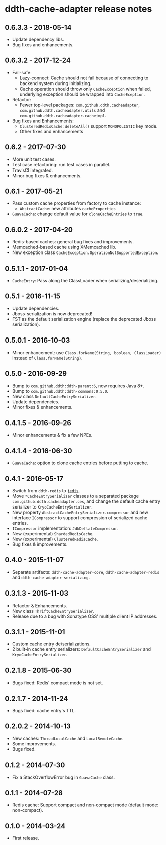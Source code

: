 # ddth-cache-adapter release notes

## 0.6.3.3 - 2018-05-14

- Update dependency libs.
- Bug fixes and enhancements.


## 0.6.3.2 - 2017-12-24

- Fail-safe:
  - Lazy-connect: Cache should not fail because of connecting to backend system during initializing.
  - Cache operation should throw only `CacheException` when failed, underlying exception should be wrapped into `CacheEception`.
- Refactor:
  - Fewer top-level packages: `com.github.ddth.cacheadapter`, `com.github.ddth.cacheadapter.utils` and `com.github.ddth.cacheadapter.cacheimpl`.
- Bug fixes and Enhancements:
  - `ClusteredRedisCache`: `deleteAll()` support `MONOPOLISTIC` key mode.
  - Other fixes and enhancements


## 0.6.2 - 2017-07-30

- More unit test cases.
- Test case refactoring: run test cases in parallel.
- TravisCI integrated.
- Minor bug fixes  & enhancements.


## 0.6.1 - 2017-05-21

- Pass custom cache properties from factory to cache instance:
  - `AbstractCache`: new attributes `cacheProperties`
- `GuavaCache`: change default value for `cloneCacheEntries` to `true`.


## 0.6.0.2 - 2017-04-20

- Redis-based caches: general bug fixes and improvements.
- Memcached-based cache using XMemcached lib.
- New exception class `CacheException.OperationNotSupportedException`.


## 0.5.1.1 - 2017-01-04

- `CacheEntry`: Pass along the ClassLoader when serializing/deserializing.


## 0.5.1 - 2016-11-15

- Update dependencies.
- Jboss-serialization is now deprecated!
- FST as the default serialization engine (replace the deprecated Jboss serialization).


## 0.5.0.1 - 2016-10-03

- Minor enhancement: use `Class.forName(String, boolean, ClassLoader)` instead of `Class.forName(String)`.


## 0.5.0 - 2016-09-29

- Bump to `com.github.ddth:ddth-parent:6`, now requires Java 8+.
- Bump to `com.github.ddth:ddth-commons:0.5.0`.
- New class `DefaultCacheEntrySerializer`.
- Update dependencies.
- Minor fixes & enhancements.


## 0.4.1.5 - 2016-09-26

- Minor enhancements & fix a few NPEs.


## 0.4.1.4 - 2016-06-30

- `GuavaCache`: option to clone cache entries before putting to cache.


## 0.4.1 - 2016-05-17

- Switch from `ddth-redis` to [`jedis`](https://github.com/xetorthio/jedis).
- Move `*CacheEntrySerializer` classes to a separated package `com.github.ddth.cacheadapter.ces`, and
change the default cache entry serializer to `KryoCacheEntrySerializer`.
- New property `AbstractCacheEntrySerializer.compressor` and new interface `ICompressor` to support
compression of serialized cache entries.
- `ICompressor` implementation: `JdkDeflateCompressor`.
- New (experimental) `ShardedRedisCache`.
- New (experimental) `ClusteredRedisCache`.
- Bug fixes & improvements.


## 0.4.0 - 2015-11-07

- Separate artifacts: `ddth-cache-adapter-core`, `ddth-cache-adapter-redis` and `ddth-cache-adapter-serializing`.


## 0.3.1.3 - 2015-11-03

- Refactor & Enhancements.
- New class `ThriftCacheEntrySerializer`.
- Release due to a bug with Sonatype OSS' multiple client IP addresses.


## 0.3.1.1 - 2015-11-01

- Custom cache entry de/serializations.
- 2 built-in cache entry serializers: `DefaultCacheEntrySerializer` and `KryoCacheEntrySerializer`.


## 0.2.1.8 - 2015-06-30

- Bugs fixed: Redis' compact mode is not set.


## 0.2.1.7 - 2014-11-24

- Bugs fixed: cache entry's TTL.


## 0.2.0.2 - 2014-10-13

- New caches: `ThreadLocalCache` and `LocalRemoteCache`.
- Some improvements.
- Bugs fixed.


## 0.1.2 - 2014-07-30

- Fix a StackOverflowError bug in `GuavaCache` class.


## 0.1.1 - 2014-07-28

- Redis cache: Support compact and non-compact mode (default mode: non-compact).


## 0.1.0 - 2014-03-24

- First release.
